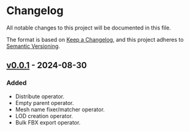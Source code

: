 ﻿# Changelog

All notable changes to this project will be documented in this file.

The format is based on [Keep a Changelog](https://keepachangelog.com/en/1.0.0/), and this project adheres to [Semantic Versioning](https://semver.org/spec/v2.0.0.html).

## [v0.0.1](https://github.com/chark/blender-skunk/compare/v0.0.1) - 2024-08-30

### Added

- Distribute operator.
- Empty parent operator.
- Mesh name fixer/matcher operator.
- LOD creation operator.
- Bulk FBX export operator.
